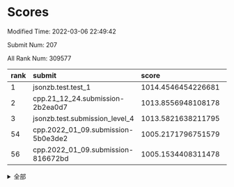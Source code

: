# Scores

Modified Time: 2022-03-06 22:49:42

Submit Num: 207

All Rank Num: 309577

| rank |               submit               |       score        |       sigma        | pk_num |
| :--- | :--------------------------------- | :----------------- | :----------------- | :----- |
| 1    | jsonzb.test.test_1                 | 1014.4546454226681 | 0.8717172411420533 | 5979   |
| 2    | cpp.21_12_24.submission-2b2ea0d7   | 1013.8556948108178 | 0.8241600420058771 | 5981   |
| 3    | jsonzb.test.submission_level_4     | 1013.5821638211795 | 0.8038183843864185 | 5984   |
| 54   | cpp.2022_01_09.submission-5b0e3de2 | 1005.2171796751579 | 0.7148348066967279 | 5983   |
| 56   | cpp.2022_01_09.submission-816672bd | 1005.1534408311478 | 0.7022135484367578 | 5987   |


<details>
<summary>全部</summary>

| rank |                 submit                 |       score        |       sigma        | pk_num |
| :--- | :------------------------------------- | :----------------- | :----------------- | :----- |
| 1    | jsonzb.test.test_1                     | 1014.4546454226681 | 0.8717172411420533 | 5979   |
| 2    | cpp.21_12_24.submission-2b2ea0d7       | 1013.8556948108178 | 0.8241600420058771 | 5981   |
| 3    | jsonzb.test.submission_level_4         | 1013.5821638211795 | 0.8038183843864185 | 5984   |
| 4    | gobigger.level_3.submission_level_3_31 | 1011.5675990972684 | 0.7490553359887282 | 5989   |
| 5    | gobigger.level_3.submission_level_3_46 | 1011.2517833571883 | 0.7838813261102716 | 5983   |
| 6    | gobigger.level_3.submission_level_3_32 | 1010.9556781173777 | 0.7666977898121705 | 5976   |
| 7    | gobigger.level_3.submission_level_3_45 | 1010.8818702268138 | 0.768903595100562  | 5982   |
| 8    | gobigger.level_3.submission_level_3_4  | 1010.6730681788279 | 0.7742209072001364 | 5984   |
| 9    | gobigger.level_3.submission_level_3_23 | 1010.4927261902367 | 0.7960326207366601 | 5981   |
| 10   | gobigger.level_3.submission_level_3_9  | 1010.4404796740182 | 0.7716240914205819 | 5982   |
| 11   | gobigger.level_3.submission_level_3_38 | 1010.4102291084957 | 0.7495104811978626 | 5981   |
| 12   | gobigger.level_3.submission_level_3_22 | 1010.3992974309461 | 0.7561858714316261 | 5977   |
| 13   | gobigger.level_3.submission_level_3_44 | 1010.3570235100609 | 0.7615306703104002 | 5980   |
| 14   | gobigger.level_3.submission_level_3_25 | 1010.3354598370947 | 0.783253473816314  | 5985   |
| 15   | gobigger.level_3.submission_level_3_2  | 1010.3238560548491 | 0.738001277860209  | 5981   |
| 16   | gobigger.level_3.submission_level_3_0  | 1010.3123567875549 | 0.7683720514443302 | 5976   |
| 17   | gobigger.level_3.submission_level_3_29 | 1010.2822625530074 | 0.7649404495460774 | 5986   |
| 18   | gobigger.level_3.submission_level_3_8  | 1010.1360208160704 | 0.7421827759985424 | 5978   |
| 19   | gobigger.level_3.submission_level_3_14 | 1010.1275784575798 | 0.7471758454729782 | 5983   |
| 20   | gobigger.level_3.submission_level_3_20 | 1010.0630878539213 | 0.760473806078738  | 5984   |
| 21   | gobigger.level_3.submission_level_3_34 | 1010.0437895406261 | 0.7445789893775888 | 5980   |
| 22   | gobigger.level_3.submission_level_3_35 | 1010.0418516242995 | 0.7526679782175654 | 5989   |
| 23   | gobigger.level_3.submission_level_3_36 | 1009.8938940622502 | 0.755314373356368  | 5984   |
| 24   | gobigger.level_3.submission_level_3_11 | 1009.867399631596  | 0.7582206780832762 | 5981   |
| 25   | gobigger.level_3.submission_level_3_21 | 1009.8582581631484 | 0.7545956097100812 | 5981   |
| 26   | gobigger.level_3.submission_level_3_47 | 1009.8383981764525 | 0.7654578322634202 | 5979   |
| 27   | gobigger.level_3.submission_level_3_18 | 1009.7928727679968 | 0.7635918856161698 | 5984   |
| 28   | gobigger.level_3.submission_level_3_1  | 1009.7895926673439 | 0.7477989075554    | 5977   |
| 29   | gobigger.level_3.submission_level_3_15 | 1009.7547938590135 | 0.7508446458831354 | 5979   |
| 30   | gobigger.level_3.submission_level_3_16 | 1009.7224474595196 | 0.7917653901592341 | 5985   |
| 31   | gobigger.level_3.submission_level_3_26 | 1009.6012989174571 | 0.7518819295913252 | 5987   |
| 32   | gobigger.level_3.submission_level_3_43 | 1009.5700376920131 | 0.7609552939325694 | 5982   |
| 33   | gobigger.level_3.submission_level_3_12 | 1009.5694197621314 | 0.7411185267476263 | 5984   |
| 34   | gobigger.level_3.submission_level_3_27 | 1009.5173907111568 | 0.7613659719953748 | 5980   |
| 35   | gobigger.level_3.submission_level_3_19 | 1009.5141989707337 | 0.7470177819997249 | 5981   |
| 36   | gobigger.level_3.submission_level_3_41 | 1009.4802698488837 | 0.7515448894291813 | 5978   |
| 37   | gobigger.level_3.submission_level_3_30 | 1009.4772230650993 | 0.7499799786268965 | 5985   |
| 38   | gobigger.level_3.submission_level_3_6  | 1009.4578421526463 | 0.761126770470416  | 5981   |
| 39   | gobigger.level_3.submission_level_3_7  | 1009.3457821915287 | 0.736413638243113  | 5986   |
| 40   | gobigger.level_3.submission_level_3_28 | 1009.2995556033927 | 0.7613833790082569 | 5985   |
| 41   | gobigger.level_3.submission_level_3_42 | 1009.2861079034241 | 0.7427835575182238 | 5983   |
| 42   | gobigger.level_3.submission_level_3_17 | 1009.2012468949088 | 0.7491592566298326 | 5985   |
| 43   | gobigger.level_3.submission_level_3_48 | 1009.1552082980339 | 0.7528010627693154 | 5981   |
| 44   | gobigger.level_3.submission_level_3_13 | 1009.076628479275  | 0.7596753607658014 | 5983   |
| 45   | gobigger.level_3.submission_level_3_37 | 1009.0288000965969 | 0.7476859614602469 | 5983   |
| 46   | gobigger.level_3.submission_level_3_49 | 1008.9512509207945 | 0.7362921017105919 | 5986   |
| 47   | gobigger.level_3.submission_level_3_40 | 1008.8182640455642 | 0.7472448841762879 | 5980   |
| 48   | gobigger.level_3.submission_level_3_10 | 1008.7104049418109 | 0.7294634054347137 | 5981   |
| 49   | gobigger.level_3.submission_level_3_33 | 1008.681054472037  | 0.7521232386323964 | 5984   |
| 50   | gobigger.level_3.submission_level_3_39 | 1008.622442446035  | 0.7500393495800852 | 5981   |
| 51   | gobigger.level_3.submission_level_3_5  | 1008.5801924002535 | 0.7236328179757656 | 5983   |
| 52   | gobigger.level_3.submission_level_3_3  | 1008.0007230583698 | 0.7419215238595211 | 5978   |
| 53   | gobigger.level_3.submission_level_3_24 | 1007.9281888591509 | 0.7313159671187031 | 5985   |
| 54   | cpp.2022_01_09.submission-5b0e3de2     | 1005.2171796751579 | 0.7148348066967279 | 5983   |
| 55   | gobigger.level_1.submission_level_1_4  | 1005.1795067672414 | 0.7369071400187784 | 5974   |
| 56   | cpp.2022_01_09.submission-816672bd     | 1005.1534408311478 | 0.7022135484367578 | 5987   |
| 57   | gobigger.level_1.submission_level_1_12 | 1004.818168542271  | 0.7164893673335673 | 5980   |
| 58   | gobigger.level_1.submission_level_1_46 | 1004.7301519274267 | 0.7228350020209283 | 5978   |
| 59   | gobigger.level_1.submission_level_1_34 | 1004.5691816709284 | 0.7233102236046773 | 5984   |
| 60   | gobigger.level_1.submission_level_1_48 | 1004.5628040039752 | 0.7153869604685842 | 5978   |
| 61   | gobigger.level_1.submission_level_1_36 | 1004.4994419282515 | 0.7271263599258487 | 5985   |
| 62   | gobigger.level_1.submission_level_1_9  | 1004.4966328078534 | 0.7088763362695999 | 5979   |
| 63   | gobigger.level_1.submission_level_1_24 | 1004.2977255840015 | 0.7207729381132469 | 5989   |
| 64   | gobigger.level_1.submission_level_1_41 | 1004.2568923598513 | 0.7167286189056384 | 5977   |
| 65   | gobigger.level_1.submission_level_1_37 | 1004.1201304779536 | 0.7112396490037736 | 5983   |
| 66   | gobigger.level_1.submission_level_1_3  | 1004.0794365438893 | 0.7152617352870486 | 5982   |
| 67   | gobigger.level_1.submission_level_1_20 | 1003.9639584332081 | 0.716300981896629  | 5982   |
| 68   | gobigger.level_1.submission_level_1_6  | 1003.8419926109765 | 0.7169566464153425 | 5984   |
| 69   | gobigger.level_1.submission_level_1_32 | 1003.8282162915962 | 0.7126057154511998 | 5982   |
| 70   | gobigger.level_1.submission_level_1_10 | 1003.7916254260725 | 0.7189465494680363 | 5992   |
| 71   | gobigger.level_1.submission_level_1_43 | 1003.6362109542702 | 0.7230899633274974 | 5979   |
| 72   | gobigger.level_1.submission_level_1_39 | 1003.5436339217813 | 0.7140418001924485 | 5986   |
| 73   | gobigger.level_1.submission_level_1_38 | 1003.5085888662929 | 0.7233600092779011 | 5982   |
| 74   | gobigger.level_1.submission_level_1_28 | 1003.4593448995781 | 0.702031605948843  | 5980   |
| 75   | gobigger.level_1.submission_level_1_2  | 1003.4545411561071 | 0.7233027984673387 | 5987   |
| 76   | gobigger.level_1.submission_level_1_16 | 1003.4288976577113 | 0.7129135211981921 | 5979   |
| 77   | gobigger.level_1.submission_level_1_27 | 1003.4176323102571 | 0.7150766362133422 | 5983   |
| 78   | gobigger.level_1.submission_level_1_21 | 1003.3259461799165 | 0.7219082339918961 | 5981   |
| 79   | gobigger.level_1.submission_level_1_42 | 1003.3214283632147 | 0.7057343347047904 | 5985   |
| 80   | gobigger.level_1.submission_level_1_45 | 1003.2591502602633 | 0.708308624230564  | 5980   |
| 81   | gobigger.level_1.submission_level_1_0  | 1003.2529620459695 | 0.7208476836163455 | 5983   |
| 82   | gobigger.level_1.submission_level_1_33 | 1003.2528597678087 | 0.7139806021405138 | 5984   |
| 83   | gobigger.level_1.submission_level_1_35 | 1003.2122857318634 | 0.7186717340955062 | 5982   |
| 84   | gobigger.level_1.submission_level_1_14 | 1003.1772693615313 | 0.7098187034288053 | 5982   |
| 85   | gobigger.level_1.submission_level_1_49 | 1003.1744930619062 | 0.7076031632981392 | 5981   |
| 86   | gobigger.level_1.submission_level_1_7  | 1003.0519310032992 | 0.7175332517204894 | 5982   |
| 87   | gobigger.level_1.submission_level_1_13 | 1003.0468700006232 | 0.726166369998794  | 5981   |
| 88   | gobigger.level_1.submission_level_1_19 | 1003.0253377597937 | 0.7168956715823569 | 5989   |
| 89   | gobigger.level_1.submission_level_1_11 | 1003.0006638929013 | 0.718884955958245  | 5979   |
| 90   | gobigger.level_1.submission_level_1_25 | 1002.9794059912831 | 0.718646367076972  | 5978   |
| 91   | gobigger.level_1.submission_level_1_1  | 1002.9787983483361 | 0.7216859641473666 | 5980   |
| 92   | gobigger.level_1.submission_level_1_5  | 1002.9571267234687 | 0.71835748231777   | 5989   |
| 93   | gobigger.level_1.submission_level_1_47 | 1002.9254305282473 | 0.714515739968252  | 5979   |
| 94   | gobigger.level_1.submission_level_1_30 | 1002.8989039680849 | 0.719463493620938  | 5987   |
| 95   | gobigger.level_1.submission_level_1_23 | 1002.8270841637058 | 0.7181315023706373 | 5980   |
| 96   | gobigger.level_1.submission_level_1_8  | 1002.6858867714294 | 0.720907670021478  | 5986   |
| 97   | gobigger.level_1.submission_level_1_22 | 1002.6333186702896 | 0.7115956684871457 | 5978   |
| 98   | gobigger.level_1.submission_level_1_18 | 1002.5856364008763 | 0.7164904610533402 | 5987   |
| 99   | gobigger.level_1.submission_level_1_44 | 1002.5053412824905 | 0.7163862438123649 | 5979   |
| 100  | gobigger.level_1.submission_level_1_15 | 1002.4191444097527 | 0.7129102007253052 | 5987   |
| 101  | gobigger.level_1.submission_level_1_31 | 1002.3019395360744 | 0.717745003873932  | 5986   |
| 102  | gobigger.level_1.submission_level_1_17 | 1002.1324436368939 | 0.7093680424445213 | 5978   |
| 103  | gobigger.level_1.submission_level_1_29 | 1002.0599943850835 | 0.7068025745124888 | 5983   |
| 104  | gobigger.level_1.submission_level_1_40 | 1001.5428429776367 | 0.7318610065391922 | 5975   |
| 105  | gobigger.level_1.submission_level_1_26 | 1001.3269872219865 | 0.7196239378555987 | 5986   |
| 106  | gobigger.random.submission_random_42   | 997.1334268803456  | 0.7102144574705995 | 5981   |
| 107  | gobigger.random.submission_random_44   | 997.0563435485458  | 0.7069317335434665 | 5986   |
| 108  | gobigger.random.submission_random_13   | 996.9897694385903  | 0.7080056880863621 | 5978   |
| 109  | gobigger.random.submission_random_40   | 996.8080497680636  | 0.7041524232911984 | 5981   |
| 110  | gobigger.random.submission_random_26   | 996.8029127194704  | 0.694915458871751  | 5987   |
| 111  | gobigger.random.submission_random_1    | 996.7949643245081  | 0.7065183270793761 | 5979   |
| 112  | gobigger.random.submission_random_49   | 996.6201099658133  | 0.7021305597939033 | 5981   |
| 113  | gobigger.random.submission_random_4    | 996.4394811221346  | 0.7052042474040486 | 5983   |
| 114  | gobigger.random.submission_random_15   | 996.4312358662794  | 0.7057594043549972 | 5978   |
| 115  | gobigger.random.submission_random_10   | 996.4134854856264  | 0.7226487862995055 | 5982   |
| 116  | gobigger.random.submission_random_25   | 996.3830943051031  | 0.711864221030298  | 5983   |
| 117  | gobigger.random.submission_random_43   | 996.334402599415   | 0.7268522416235663 | 5980   |
| 118  | gobigger.random.submission_random_28   | 996.324357661666   | 0.7061638290821506 | 5986   |
| 119  | gobigger.random.submission_random_38   | 996.2858169533973  | 0.7027652984168764 | 5981   |
| 120  | gobigger.random.submission_random_24   | 996.2598959852681  | 0.7024810024317198 | 5981   |
| 121  | gobigger.random.submission_random_39   | 996.2504649244412  | 0.7178266138872627 | 5977   |
| 122  | gobigger.random.submission_random_34   | 996.1834778625233  | 0.7057288462646799 | 5979   |
| 123  | gobigger.random.submission_random_36   | 996.1573725898504  | 0.7020203974764395 | 5980   |
| 124  | gobigger.random.submission_random_6    | 996.1165958312234  | 0.7165988864125108 | 5985   |
| 125  | gobigger.random.submission_random_23   | 996.0773726236337  | 0.7111269188946594 | 5984   |
| 126  | gobigger.random.submission_random_37   | 996.075593759452   | 0.7218813418468865 | 5981   |
| 127  | gobigger.random.submission_random_19   | 996.0575409423666  | 0.7095325384293857 | 5985   |
| 128  | gobigger.random.submission_random_27   | 996.0276109921357  | 0.7125303207293272 | 5987   |
| 129  | gobigger.random.submission_random_3    | 996.0005730358566  | 0.7096841621740022 | 5986   |
| 130  | gobigger.random.submission_random_33   | 995.8683388172047  | 0.7189764316072547 | 5985   |
| 131  | gobigger.random.submission_random_41   | 995.8627373786002  | 0.7165976395290254 | 5984   |
| 132  | gobigger.random.submission_random_0    | 995.8291483478661  | 0.7120662699569836 | 5981   |
| 133  | gobigger.random.submission_random_48   | 995.7653293416912  | 0.700457720478622  | 5983   |
| 134  | gobigger.random.submission_random_2    | 995.7442153681566  | 0.7086199105541994 | 5985   |
| 135  | gobigger.random.submission_random_16   | 995.7263851244043  | 0.7081624311235762 | 5983   |
| 136  | gobigger.random.submission_random_9    | 995.7259460014753  | 0.7108110078233215 | 5982   |
| 137  | gobigger.random.submission_random_32   | 995.7162719312763  | 0.722608242799382  | 5984   |
| 138  | gobigger.random.submission_random_21   | 995.7053387837973  | 0.7071084981807095 | 5984   |
| 139  | gobigger.random.submission_random_14   | 995.6907667124019  | 0.7203003069499905 | 5977   |
| 140  | gobigger.random.submission_random_35   | 995.6506251275534  | 0.7164123744310948 | 5978   |
| 141  | gobigger.random.submission_random_20   | 995.6344103351855  | 0.7106608139180702 | 5987   |
| 142  | gobigger.random.submission_random_46   | 995.6102205072095  | 0.7046866258101833 | 5983   |
| 143  | gobigger.random.submission_random_8    | 995.564946468541   | 0.7104022952788366 | 5982   |
| 144  | gobigger.random.submission_random_7    | 995.5087384140135  | 0.7275080034091268 | 5980   |
| 145  | gobigger.random.submission_random_11   | 995.4836309036019  | 0.7198666203568423 | 5980   |
| 146  | gobigger.random.submission_random_12   | 995.4467174341121  | 0.699954096675678  | 5983   |
| 147  | gobigger.random.submission_random_47   | 995.4454465248391  | 0.7125323563714909 | 5982   |
| 148  | gobigger.random.submission_random_22   | 995.1655984858614  | 0.7174192736844269 | 5983   |
| 149  | gobigger.random.submission_random_18   | 994.8742633637304  | 0.7048148342947357 | 5986   |
| 150  | gobigger.random.submission_random_17   | 994.8621749156772  | 0.7092159930049409 | 5982   |
| 151  | gobigger.random.submission_random_45   | 994.8229662464569  | 0.7168483295527741 | 5980   |
| 152  | gobigger.random.submission_random_29   | 994.7649241799891  | 0.7249876791383351 | 5981   |
| 153  | gobigger.random.submission_random_31   | 994.6252189926917  | 0.7133426048456435 | 5983   |
| 154  | gobigger.random.submission_random_30   | 994.5452100167836  | 0.735171032247639  | 5985   |
| 155  | gobigger.level_2.submission_level_2_24 | 994.4323125332407  | 0.7304143048366014 | 5981   |
| 156  | gobigger.level_2.submission_level_2_41 | 994.3810105300694  | 0.73088132396971   | 5987   |
| 157  | gobigger.random.submission_random_5    | 994.3399823609212  | 0.7243135967198314 | 5983   |
| 158  | gobigger.level_2.submission_level_2_14 | 994.0090525717675  | 0.7522496427824256 | 5977   |
| 159  | gobigger.level_2.submission_level_2_9  | 993.7242736207161  | 0.7432994390321204 | 5978   |
| 160  | gobigger.level_2.submission_level_2_13 | 993.7081087873227  | 0.7424401809631316 | 5985   |
| 161  | gobigger.level_2.submission_level_2_47 | 993.6659872799411  | 0.7315641556931058 | 5982   |
| 162  | gobigger.level_2.submission_level_2_34 | 993.5926529130148  | 0.7295171943112864 | 5985   |
| 163  | gobigger.level_2.submission_level_2_19 | 993.30369841406    | 0.7286458943576278 | 5979   |
| 164  | gobigger.level_2.submission_level_2_46 | 993.1869877710063  | 0.7384213550665184 | 5980   |
| 165  | gobigger.level_2.submission_level_2_3  | 993.0424752585402  | 0.7342938786839227 | 5980   |
| 166  | gobigger.level_2.submission_level_2_7  | 993.0172286835015  | 0.7329862532709941 | 5979   |
| 167  | gobigger.level_2.submission_level_2_20 | 992.9692068120112  | 0.74664780065087   | 5978   |
| 168  | gobigger.level_2.submission_level_2_23 | 992.9455672241547  | 0.7525005595712758 | 5982   |
| 169  | gobigger.level_2.submission_level_2_4  | 992.9086494722625  | 0.7304798045863325 | 5977   |
| 170  | gobigger.level_2.submission_level_2_21 | 992.8296697615722  | 0.7362181821038465 | 5978   |
| 171  | gobigger.level_2.submission_level_2_12 | 992.8069688369951  | 0.7254284061413883 | 5981   |
| 172  | gobigger.level_2.submission_level_2_44 | 992.8023637823487  | 0.7364879037809398 | 5980   |
| 173  | gobigger.level_2.submission_level_2_30 | 992.7548148679084  | 0.7444921084396131 | 5982   |
| 174  | gobigger.level_2.submission_level_2_27 | 992.6475488084147  | 0.7332581069277302 | 5986   |
| 175  | gobigger.level_2.submission_level_2_22 | 992.6381205728346  | 0.7633567307292486 | 5980   |
| 176  | gobigger.level_2.submission_level_2_2  | 992.6311428080487  | 0.729918822979869  | 5982   |
| 177  | gobigger.level_2.submission_level_2_6  | 992.5866058970256  | 0.7255045349049788 | 5987   |
| 178  | gobigger.level_2.submission_level_2_32 | 992.4024255932583  | 0.7594044183138063 | 5983   |
| 179  | gobigger.level_2.submission_level_2_10 | 992.3533621591107  | 0.7387541402599415 | 5979   |
| 180  | gobigger.level_2.submission_level_2_25 | 992.35076413921    | 0.7431467428492137 | 5987   |
| 181  | gobigger.level_2.submission_level_2_1  | 992.3439867282608  | 0.7351962066160608 | 5983   |
| 182  | gobigger.level_2.submission_level_2_39 | 992.3279219678432  | 0.7515644372455685 | 5978   |
| 183  | gobigger.level_2.submission_level_2_42 | 992.270596799449   | 0.7402648726838058 | 5982   |
| 184  | gobigger.level_2.submission_level_2_37 | 992.2145379996073  | 0.7516838460373925 | 5983   |
| 185  | gobigger.level_2.submission_level_2_18 | 992.1230616278219  | 0.7602968207716558 | 5986   |
| 186  | gobigger.level_2.submission_level_2_8  | 992.0000568529256  | 0.747744020732532  | 5979   |
| 187  | gobigger.level_2.submission_level_2_49 | 991.984239736626   | 0.7357018979345932 | 5981   |
| 188  | gobigger.level_2.submission_level_2_40 | 991.9289715448458  | 0.7351908358843555 | 5986   |
| 189  | gobigger.level_2.submission_level_2_0  | 991.8395641506729  | 0.7525156200004948 | 5986   |
| 190  | gobigger.level_2.submission_level_2_38 | 991.8123629659959  | 0.7536455366316964 | 5980   |
| 191  | gobigger.level_2.submission_level_2_31 | 991.7321690671243  | 0.7591920785698947 | 5976   |
| 192  | gobigger.level_2.submission_level_2_29 | 991.6386703801775  | 0.7326442443662516 | 5983   |
| 193  | gobigger.level_2.submission_level_2_16 | 991.6304878585983  | 0.7405154804448373 | 5980   |
| 194  | gobigger.level_2.submission_level_2_33 | 991.453666956326   | 0.7363210990327795 | 5983   |
| 195  | gobigger.level_2.submission_level_2_45 | 991.4333652224688  | 0.738877957335826  | 5977   |
| 196  | gobigger.level_2.submission_level_2_43 | 991.361518199186   | 0.73779480500758   | 5983   |
| 197  | gobigger.level_2.submission_level_2_11 | 991.341092010053   | 0.7524121048734024 | 5982   |
| 198  | gobigger.level_2.submission_level_2_26 | 991.3004937020505  | 0.7486794191714644 | 5987   |
| 199  | gobigger.level_2.submission_level_2_15 | 991.2948964267207  | 0.7590775937495274 | 5985   |
| 200  | gobigger.level_2.submission_level_2_36 | 991.1347060194686  | 0.744811285990927  | 5983   |
| 201  | gobigger.level_2.submission_level_2_5  | 991.0515866079122  | 0.754368657122549  | 5980   |
| 202  | gobigger.level_2.submission_level_2_48 | 990.9070109564025  | 0.7510871920424629 | 5983   |
| 203  | gobigger.level_2.submission_level_2_35 | 990.6404054788638  | 0.7505436109803884 | 5982   |
| 204  | gobigger.level_2.submission_level_2_17 | 990.6199165511217  | 0.7455868820717356 | 5983   |
| 205  | gobigger.level_2.submission_level_2_28 | 988.8739027821488  | 0.7798532988295905 | 5983   |
| 206  | gobigger.none.submission_none_1        | 977.8417560958329  | 1.3810616344061615 | 5987   |
| 207  | gobigger.none.submission_none_0        | 976.0352863004027  | 1.4852373386520503 | 5983   |

</details>